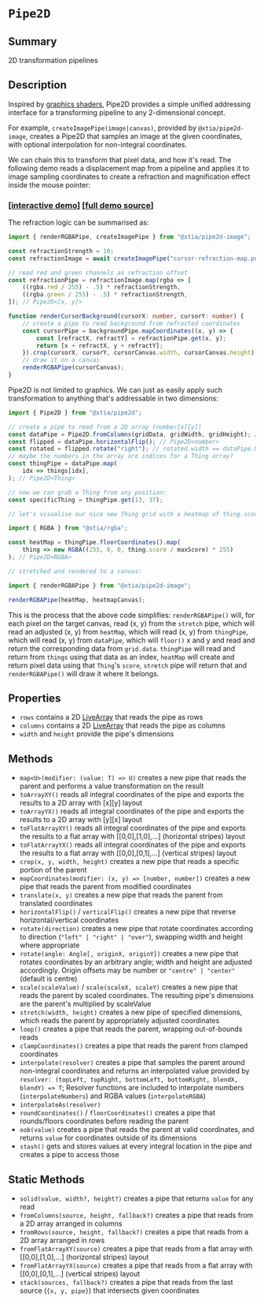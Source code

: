 # `Pipe2D`

## Summary

2D transformation pipelines

## Description

Inspired by [graphics shaders](https://en.wikipedia.org/wiki/Shader), Pipe2D provides a simple unified addressing interface for a transforming pipeline to any 2-dimensional concept.

For example, `createImagePipe(image|canvas)`, provided by `@xtia/pipe2d-image`, creates a Pipe2D that samples an image at the given coordinates, with optional interpolation for non-integral coordinates.

We can chain this to transform that pixel data, and how it's read. The following demo reads a displacement map from a pipeline and applies it to image sampling coordinates to create a refraction and magnification effect inside the mouse pointer:

### [[interactive demo](https://aleta.codes/pipe2d-demo/)] [[full demo source](https://gist.github.com/tiadrop/403d5a5c7c452622e579cc3f1705384c)]

The refraction logic can be summarised as:

```ts
import { renderRGBAPipe, createImagePipe } from "@xtia/pipe2d-image";

const refractionStrength = 10;
const refractionImage = await createImagePipe("cursor-refraction-map.png");

// read red and green channels as refraction offset
const refractionPipe = refractionImage.map(rgba => [
	((rgba.red / 255) - .5) * refractionStrength,
	((rgba.green / 255) - .5) * refractionStrength,
]); // Pipe2D<[x, y]>

function renderCursorBackground(cursorX: number, cursorY: number) {
	// create a pipe to read background from refracted coordinates
	const cursorPipe = backgroundPipe.mapCoordinates((x, y) => {
		const [refractX, refractY] = refractionPipe.get(x, y);
		return [x + refractX, y + refractY];
	}).crop(cursorX, cursorY, cursorCanvas.width, cursorCanvas.height);
	// draw it on a canvas
	renderRGBAPipe(cursorCanvas);
}
```
Pipe2D is not limited to graphics. We can just as easily apply such transformation to anything that's addressable in two dimensions:

```ts
import { Pipe2D } from "@xtia/pipe2d";

// create a pipe to read from a 2D array (number[x][y])
const dataPipe = Pipe2D.fromColumns(gridData, gridWidth, gridHeight); // Pipe2D<number>
const flipped = dataPipe.horizontalFlip(); // Pipe2D<number>
const rotated = flipped.rotate("right"); // rotated.width == dataPipe.height &v/v
// maybe the numbers in the array are indices for a Thing array?
const thingPipe = dataPipe.map(
	idx => things[idx],
); // Pipe2D<Thing>

// now we can grab a Thing from any position:
const specificThing = thingPipe.get(13, 37);

// let's visualise our nice new Thing grid with a heatmap of thing.score:

import { RGBA } from "@xtia/rgba";

const heatMap = thingPipe.floorCoordinates().map(
	thing => new RGBA((255, 0, 0, thing.score / maxScore) * 255)
); // Pipe2D<RGBA>

// stretched and rendered to a canvas:

import { renderRGBAPipe } from "@xtia/pipe2d-image";

renderRGBAPipe(heatMap, heatmapCanvas);
```
This is the process that the above code simplifies: `renderRGBAPipe()` will, for each pixel on the target canvas, read (x, y) from the `stretch` pipe, which will read an adjusted (x, y) from `heatMap`, which will read (x, y) from `thingPipe`, which will read (x, y) from `dataPipe`, which will `floor()` x and y and read and return the corresponding data from `grid.data`. `thingPipe` will read and return from `things` using that data as an index, `heatMap` will create and return pixel data using that `Thing`'s `score`, `stretch` pipe will return that and `renderRGBAPipe()` will draw it where it belongs.

## Properties

* `rows` contains a 2D [LiveArray](https://www.npmjs.com/package/@xtia/live-array) that reads the pipe as rows
* `columns` contains a 2D [LiveArray](https://www.npmjs.com/package/@xtia/live-array) that reads the pipe as columns
* `width` and `height` provide the pipe's dimensions

## Methods

* `map<U>(modifier: (value: T) => U)` creates a new pipe that reads the parent and performs a value transformation on the result
* `toArrayXY()` reads all integral coordinates of the pipe and exports the results to a 2D array with [x][y] layout
* `toArrayYX()` reads all integral coordinates of the pipe and exports the results to a 2D array with [y][x] layout
* `toFlatArrayXY()` reads all integral coordinates of the pipe and exports the results to a flat array with [[0,0],[1,0],...] (horizontal stripes) layout
* `toFlatArrayYX()` reads all integral coordinates of the pipe and exports the results to a flat array with [[0,0],[0,1],...] (vertical stripes) layout
* `crop(x, y, width, height)` creates a new pipe that reads a specific portion of the parent
* `mapCoordinates(modifier: (x, y) => [number, number])` creates a new pipe that reads the parent from modified coordinates
* `translate(x, y)` creates a new pipe that reads the parent from translated coordinates
* `horizontalFlip()` / `verticalFlip()` creates a new pipe that reverse horizontal/vertical coordinates
* `rotate(direction)` creates a new pipe that rotate coordinates according to direction (`"left" | "right" | "over"`), swapping width and height where appropriate
* `rotate(angle: Angle[, originX, originY])` creates a new pipe that rotates coordinates by an arbitrary angle; width and height are adjusted accordingly. Origin offsets may be number or `"centre" | "center"` (default is centre)
* `scale(scaleValue)` / `scale(scaleX, scaleY)` creates a new pipe that reads the parent by scaled coordinates. The resulting pipe's dimensions are the parent's multiplied by scaleValue
* `stretch(width, height)` creates a new pipe of specified dimensions, which reads the parent by appropriately adjusted coordinates
* `loop()` creates a pipe that reads the parent, wrapping out-of-bounds reads
* `clampCoordinates()` creates a pipe that reads the parent from clamped coordinates
* `interpolate(resolver)` creates a pipe that samples the parent around non-integral coordinates and returns an interpolated value provided by `resolver: (topLeft, topRight, bottomLeft, bottomRight, blendX, blendY) => T`; Resolver functions are included to interpolate numbers (`interpolateNumbers`) and RGBA values (`interpolateRGBA`)
* `interpolateAs(resolver)`
* `roundCoordinates()` / `floorCoordinates()` creates a pipe that rounds/floors coordinates before reading the parent
* `oob(value)` creates a pipe that reads the parent at valid coordinates, and returns `value` for coordinates outside of its dimensions
* `stash()` gets and stores values at every integral location in the pipe and creates a pipe to access those

## Static Methods

* `solid(value, width?, height?)` creates a pipe that returns `value` for any read
* `fromColumns(source, height, fallback?)` creates a pipe that reads from a 2D array arranged in columns
* `fromRows(source, height, fallback?)` creates a pipe that reads from a 2D array arranged in rows
* `fromFlatArrayXY(source)` creates a pipe that reads from a flat array with [[0,0],[1,0],...] (horizontal stripes) layout
* `fromFlatArrayYX(source)` creates a pipe that reads from a flat array with [[0,0],[0,1],...] (vertical stripes) layout
* `stack(sources, fallback?)` creates a pipe that reads from the last source (`{x, y, pipe}`) that intersects given coordinates
